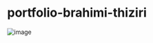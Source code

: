 # portfolio-brahimi-thiziri
![image](https://github.com/thiziribrahimi/portfolio-brahimi-thiziri/assets/159684233/ea7490eb-8cde-4560-ad96-4790f6c154e4)

